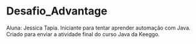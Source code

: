 # Desafio_Advantage
Aluna: Jessica Tapia.
Iniciante para tentar aprender automação com Java.
Criado para enviar a atividade final do curso Java da Keeggo.
